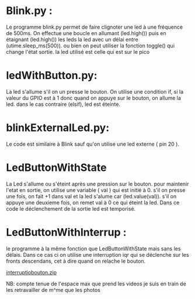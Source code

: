 # Blink.py : 

Le programme blink.py permet de faire clignoter une led à une fréquence de 500ms. On effectue une boucle en allumant (led.high()) puis en étaignant (led.high()) les leds la led avec un délai entre (utime.sleep_ms(500)). ou bien on peut utiliser la fonction toggle() qui change l'état sortie. la led utilisé est celle qui est sur le pico


# ledWithButton.py:

La led s'allume s'il on un presse le bouton. On utilise une condition if, si la valeur du GPIO est à 1 donc quand on appuye sur le bouton, on allume la led. dans le cas contraire (elsif), led est éteinte.



# blinkExternalLed.py:

Le code est similaire à Blink sauf qu'on utilise une led externe ( pin 20 ).


# LedButtonWithState

La Led s'allume ou s'éteint après une pression sur le bouton. pour maintenir l'etat en sortie, on utilise une variable ( val ) qui est initié à 0. s'il on presse une fois, on fait +1 dans val et la led s'alume car (led.value(val)). s'il on appuye une deuxieme fois, on remet val à 0 ce qui éteint la led. Dans ce code le déclenchement de la sortie led est temporisé.

# LedButtonWithInterrup : 

le programme à la même fonction que LedButtonWithState mais sans les délais. Dans ce cas ci on utilise une interruption iqr
qui se déclenche sur les fronts descendans, cet à dire quand on relache le bouton. 



[interruptiobouton.zip](https://github.com/hepl-freres/smartcities/files/10952294/interruptiobouton.zip)




NB: compte tenue de l'espace max que prend les videos je suis en train de les retravailler de m^me que les photos 


